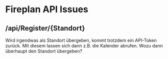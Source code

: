 # Fireplan API Issues

## /api/Register/{Standort}

Wird irgendwas als Standort übergeben, kommt trotzdem ein API-Token zurück. Mit diesem lassen sich dann z.B. die Kalender abrufen.
Wozu dann überhaupt den Standort übergeben?



